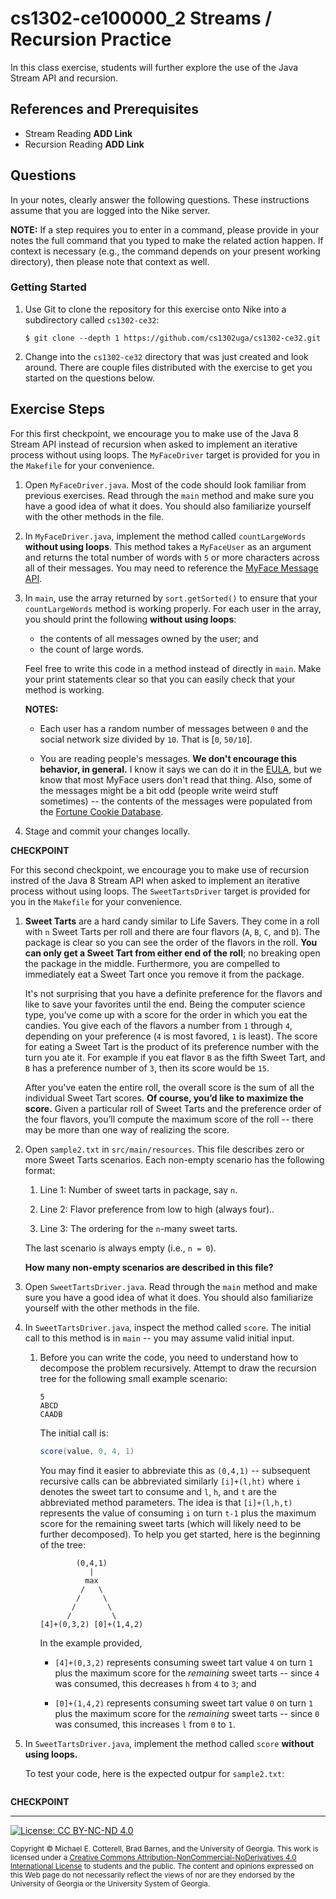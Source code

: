 # cs1302-ce100000_2 Streams / Recursion Practice

In this class exercise, students will further explore the use of the Java Stream API and
recursion.

## References and Prerequisites

* Stream Reading **ADD Link**
* Recursion Reading **ADD Link**

## Questions

In your notes, clearly answer the following questions. These instructions assume that you are
logged into the Nike server.

**NOTE:** If a step requires you to enter in a command, please provide in your notes the full
command that you typed to make the related action happen. If context is necessary (e.g., the
command depends on your present working directory), then please note that context as well.

### Getting Started

1. Use Git to clone the repository for this exercise onto Nike into a subdirectory called `cs1302-ce32`:

   ```
   $ git clone --depth 1 https://github.com/cs1302uga/cs1302-ce32.git
   ```

1. Change into the `cs1302-ce32` directory that was just created and look around. There are couple
   files distributed with the exercise to get you started on the questions below.

## Exercise Steps

For this first checkpoint, we encourage you to make use of the Java 8 Stream API
instead of recursion when asked to implement an iterative process without using
loops. The `MyFaceDriver` target is provided for you in the `Makefile` for your
convenience.

1. Open `MyFaceDriver.java`. Most of the code should look familiar from previous exercises.
   Read through the `main` method and make sure you have a good idea of what it does.
   You should also familiarize yourself with the other methods in the file.

1. In `MyFaceDriver.java`, implement the method called `countLargeWords`
   **without using loops**. This method takes a `MyFaceUser` as an
   argument and returns the total number of words with  `5` or more
   characters across all of their messages. You may need to reference the
   [MyFace Message API](http://cobweb.cs.uga.edu/~mec/cs1302-mvn-site/cs1302-myface/apidocs/index.html).

1. In `main`, use the array returned by `sort.getSorted()` to ensure that
   your `countLargeWords` method is working properly. For each user in the
   array, you should print the following **without using loops**:

   * the contents of all messages owned by the user; and
   * the count of large words.

   Feel free to write this code in a method instead of directly in `main`.
   Make your print statements clear so that you can easily check that your
   method is working.

   **NOTES:**

   * Each user has a random number of messages between `0` and the
     social network size divided by `10`. That is [`0`, `50/10`].

   * You are reading people's messages. **We don't encourage this
     behavior, in general.** I know it says we can do it in the
     [EULA](https://en.wikipedia.org/wiki/End-user_license_agreement),
     but we know that most MyFace users don't read that thing. Also, some of
     the messages might be a bit odd (people write weird stuff sometimes) -- the
     contents of the messages were populated from the
     [Fortune Cookie Database](https://github.com/bmc/fortunes).

1. Stage and commit your changes locally.

**CHECKPOINT**

For this second checkpoint, we encourage you to make use of recursion instred of
the Java 8 Stream API when asked to implement an iterative process without using
loops. The `SweetTartsDriver` target is provided for you in the `Makefile` for your
convenience.

1. **Sweet Tarts** are a hard candy similar to Life Savers. They come in a roll
   with `n` Sweet Tarts per roll and there are four flavors (`A`, `B`, `C`, and
   `D`). The package is clear so you can see the order of the flavors in the roll.
   **You can only get a Sweet Tart from either end of the roll**; no breaking
   open the package in the middle. Furthermore, you are compelled to immediately
   eat a Sweet Tart once you remove it from the package.

   It's not surprising that you have a definite preference for the flavors and
   like to save your favorites until the end. Being the computer science type,
   you’ve come up with a score for the order in which you eat the candies. You
   give each of the flavors a number from `1` through `4`, depending on your
   preference (`4` is most favored, `1` is least). The score for eating a Sweet
   Tart is the product of its preference number with the turn you ate it. For
   example if you eat flavor `B` as the fifth Sweet Tart, and `B` has a
   preference number of `3`, then its score would be `15`.

   After you've eaten the entire roll, the overall score is the sum of all the
   individual Sweet Tart scores. **Of course, you’d like to maximize the
   score.** Given a particular roll of Sweet Tarts and the preference order of
   the four flavors, you’ll compute the maximum score of the roll -- there may
   be more than one way of realizing the score.

1. Open `sample2.txt` in `src/main/resources`. This file describes zero or more
   Sweet Tarts scenarios. Each non-empty scenario has the following format:

   1. Line 1: Number of sweet tarts in package, say `n`.

   1. Line 2: Flavor preference from low to high (always four)..

   1. Line 3: The ordering for the `n`-many sweet tarts.

   The last scenario is always empty (i.e., `n = 0`).

   **How many non-empty scenarios are described in this file?**

1. Open `SweetTartsDriver.java`. Read through the `main` method and make sure
   you have a good idea of what it does. You should also familiarize yourself
   with the other methods in the file.

1. In `SweetTartsDriver.java`, inspect the method called `score`.
   The initial call to this method is in `main` -- you may assume
   valid initial input.

   1. Before you can write the code, you need to understand how to decompose
      the problem recursively. Attempt to draw the recursion tree for the
      following small example scenario:

      ```
      5
      ABCD
      CAADB
      ```

      The initial call is:

      ```java
      score(value, 0, 4, 1)
      ```

      You may find it easier to abbreviate this as `(0,4,1)` -- subsequent
      recursive calls can be abbreviated similarly `[i]+(l,ht)` where
      `i` denotes the sweet tart to consume and `l`, `h`, and `t` are
      the abbreviated method parameters. The idea is that `[i]+(l,h,t)`
      represents the value of consuming `i` on turn `t-1` plus the
      maximum score for the remaining sweet tarts (which will likely
      need to be further decomposed). To help you get started,
      here is the beginning of the tree:

      ```
              (0,4,1)
                 |
                max
               /   \
              /     \
             /       \
            /         \
      [4]+(0,3,2) [0]+(1,4,2)
      ```

      In the example provided,

      * `[4]+(0,3,2)` represents consuming
        sweet tart value `4` on turn `1` plus the maximum score for
        the _remaining_ sweet tarts -- since `4` was consumed, this
        decreases `h` from `4` to `3`; and

      * `[0]+(1,4,2)` represents consuming
        sweet tart value `0` on turn `1` plus the maximum score for
        the _remaining_ sweet tarts -- since `0` was consumed, this
        increases `l` from `0` to `1`.

1. In `SweetTartsDriver.java`, implement the method called `score`
   **without using loops.**

   To test your code, here is the expected outpur for `sample2.txt`:

   ```

   ```

**CHECKPOINT**

<hr/>

[![License: CC BY-NC-ND 4.0](https://img.shields.io/badge/License-CC%20BY--NC--ND%204.0-lightgrey.svg)](http://creativecommons.org/licenses/by-nc-nd/4.0/)

<small>
Copyright &copy; Michael E. Cotterell, Brad Barnes, and the University of Georgia.
This work is licensed under a <a rel="license" href="http://creativecommons.org/licenses/by-nc-nd/4.0/">Creative Commons Attribution-NonCommercial-NoDerivatives 4.0 International License</a> to students and the public.
The content and opinions expressed on this Web page do not necessarily reflect the views of nor are they endorsed by the University of Georgia or the University System of Georgia.
</small>
